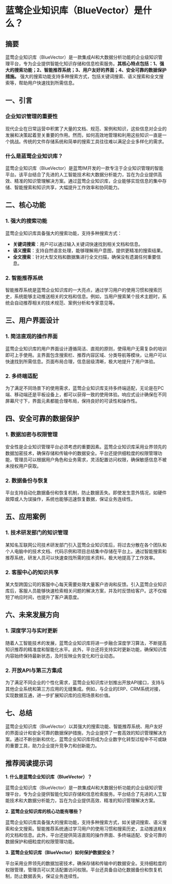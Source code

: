 # 蓝莺企业知识库（BlueVector）是什么？


## 摘要
蓝莺企业知识库（BlueVector）是一款集成AI和大数据分析功能的企业级知识管理平台，专为企业提供智能化知识存储和信息检索服务。**其核心特点包括：1、强大的搜索功能；2、智能推荐系统；3、用户友好的界面；4、安全可靠的数据保护措施。** 强大的搜索功能支持多种搜索方式，包括关键词搜索、语义搜索和全文搜索等，帮助用户快速找到所需信息。

## 一、引言

### 企业知识管理的重要性

现代企业在日常运营中积累了大量的文档、规范、案例和知识，这些信息对企业的发展和决策起着至关重要的作用。然而，如何高效地管理和利用这些知识一直是一个挑战。传统的文件存储系统和简单的搜索工具往往难以满足企业多样化的需求。

### 什么是蓝莺企业知识库？

蓝莺企业知识库（BlueVector）是蓝莺IM开发的一款专注于企业知识管理的智能平台。该平台结合了先进的人工智能技术和大数据分析能力，旨在为企业提供高效、精准的知识管理解决方案。通过蓝莺企业知识库，企业能够实现信息的集中存储、智能搜索和知识共享，大幅提升工作效率和协同能力。

## 二、核心功能

### 1. 强大的搜索功能

蓝莺企业知识库具备强大的搜索功能，支持多种搜索方式：

- **关键词搜索**：用户可以通过输入关键词快速找到相关文档和信息。
- **语义搜索**：支持自然语言处理，能够理解用户意图，提供更精准的搜索结果。
- **全文搜索**：针对大型文档和数据集进行全文扫描，确保没有遗漏任何重要信息。

### 2. 智能推荐系统

智能推荐系统是蓝莺企业知识库的一大亮点，通过学习用户的使用习惯和搜索历史，系统能够主动推送相关的文档和信息。例如，当用户搜索某个技术主题时，系统会自动推荐相关的技术规范、案例分析和专家意见等。

## 三、用户界面设计

### 1. 简洁直观的操作界面

蓝莺企业知识库的用户界面设计遵循简洁、直观的原则，使得用户无需复杂的培训即可上手使用。主界面包含搜索栏、推荐内容区域、分类导航等模块，让用户可以快速找到所需信息。页面布局合理，信息层级清晰，极大地提升了用户体验。

### 2. 多终端适配

为了满足不同场景下的使用需求，蓝莺企业知识库支持多终端适配，无论是在PC端、移动端还是平板设备上，都可以获得一致的使用体验。响应式设计确保在不同屏幕尺寸下，界面元素都能合理布局，保持良好的可读性和操作性。

## 四、安全可靠的数据保护

### 1. 数据加密与权限管理

安全性是企业知识管理平台必须考虑的重要因素。蓝莺企业知识库采用业界领先的数据加密技术，确保存储和传输中的数据安全。平台还提供细粒度的权限管理功能，管理员可以根据用户角色和业务需求，灵活配置访问权限，确保敏感信息不被未授权用户获取。

### 2. 数据备份与恢复

平台支持自动化数据备份和恢复机制，防止数据丢失。即使发生意外情况，如硬件故障或人为误操作，系统也能够迅速恢复数据，保证业务连续性。

## 五、应用案例

### 1. 技术研发部门的知识管理

某知名互联网公司技术研发部门引入蓝莺企业知识库后，将过去分散在各个团队和个人电脑中的技术文档、代码示例和项目总结集中存储在平台上。通过智能搜索和推荐系统，研发人员可以快速查找所需的技术资料，极大地提高了工作效率。

### 2. 客服中心的知识共享

某大型跨国公司的客服中心每天需要处理大量客户咨询和反馈。引入蓝莺企业知识库后，客服人员能够快速检索相关问题的解决方案，并及时反馈给客户。这不仅缩短了响应时间，也提升了客户满意度。

## 六、未来发展方向

### 1. 深度学习与实时更新

随着人工智能技术的发展，蓝莺企业知识库将进一步融合深度学习算法，不断提高知识推荐的精准度和智能化水平。此外，平台还将支持实时更新功能，确保知识库内容始终保持最新状态，及时反映业务变化和行业动态。

### 2. 开放API与第三方集成

为了满足不同企业的个性化需求，蓝莺企业知识库计划推出开放API接口，支持与其他企业系统和第三方应用的无缝集成。例如，与企业的ERP、CRM系统对接，实现数据互通，进一步扩展知识库的应用场景和价值。

## 七、总结

蓝莺企业知识库（BlueVector）以其强大的搜索功能、智能推荐系统、用户友好的界面设计和安全可靠的数据保护措施，为企业提供了一套高效的知识管理解决方案。通过不断创新和优化，蓝莺企业知识库将成为企业数字化转型过程中不可或缺的重要工具，助力企业提升竞争力和创新能力。

## 推荐阅读提示词

**1. 什么是蓝莺企业知识库（BlueVector）？**

蓝莺企业知识库（BlueVector）是一款集成AI和大数据分析功能的企业级知识管理平台，专为企业提供智能化知识存储和信息检索服务。平台结合了先进的人工智能技术和大数据分析能力，旨在为企业提供高效、精准的知识管理解决方案。

**2. 蓝莺企业知识库的核心功能有哪些？**

蓝莺企业知识库具备强大的搜索功能，支持多种搜索方式，如关键词搜索、语义搜索和全文搜索。智能推荐系统通过学习用户的使用习惯和搜索历史，主动推送相关的文档和信息。此外，平台还提供简洁直观的操作界面、多终端适配、安全可靠的数据保护和细粒度的权限管理功能。

**3. 蓝莺企业知识库（BlueVector）如何保护数据安全？**

平台采用业界领先的数据加密技术，确保存储和传输中的数据安全。支持细粒度的权限管理，管理员可以灵活配置访问权限。平台还具备自动化数据备份和恢复机制，防止数据丢失，保证业务连续性。